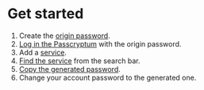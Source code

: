 # Get started

1. Create the [origin password](glossary.md#origin-password).
1. [Log in the Passcryptum](../how-tos/general.md#web-application) with the origin password.
1. Add a [service](glossary.md#service).
1. [Find the service](../how-tos/services.md#find-service) from the search bar.
1. [Copy the generated password](../how-tos/password.md#copy-password).
1. Change your account password to the generated one.
